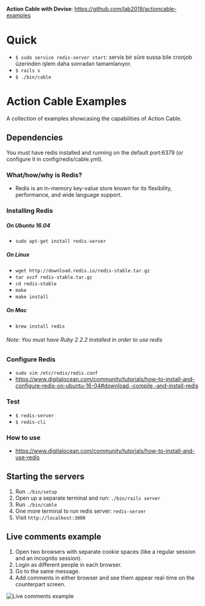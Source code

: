 **Action Cable with Devise**: <https://github.com/lab2019/actioncable-examples>

# Quick

* `$ sudo service redis-server start`: servis bir süre sussa bile cronjob üzerinden işlem daha sonradan tamamlanıyor.
* `$ rails s` 
* `$ ./bin/cable`

# Action Cable Examples

A collection of examples showcasing the capabilities of Action Cable.

## Dependencies

You must have redis installed and running on the default port:6379 (or configure it in config/redis/cable.yml).

### What/how/why is Redis?

* Redis is an in-memory key-value store known for its flexibility, performance, and wide language support.

### Installing Redis
##### On Ubuntu 16.04

* `sudo apt-get install redis-server`

##### On Linux
* `wget http://download.redis.io/redis-stable.tar.gz`
* `tar xvzf redis-stable.tar.gz`
* `cd redis-stable`
* `make`
* `make install`

##### On Mac
* `brew install redis`

###### Note: You must have Ruby 2.2.2 installed in order to use redis

### Configure Redis

* `sudo vim /etc/redis/redis.conf`
* https://www.digitalocean.com/community/tutorials/how-to-install-and-configure-redis-on-ubuntu-16-04#download,-compile,-and-install-redis

### Test

* `$ redis-server`
* `$ redis-cli`

### How to use

* https://www.digitalocean.com/community/tutorials/how-to-install-and-use-redis

## Starting the servers

1. Run `./bin/setup`
2. Open up a separate terminal and run: `./bin/rails server`
3. Run `./bin/cable`
4. One more terminal to run redis server: `redis-server`
4. Visit `http://localhost:3000`

## Live comments example

1. Open two browsers with separate cookie spaces (like a regular session and an incognito session). 
2. Login as different people in each browser. 
3. Go to the same message.
4. Add comments in either browser and see them appear real-time on the counterpart screen.

![Live comments example](/example.gif?raw=true "Live comments example")
